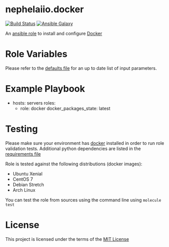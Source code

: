 # nephelaiio.docker

[![Build Status](https://travis-ci.org/nephelaiio/ansible-role-docker.svg?branch=master)](https://travis-ci.org/nephelaiio/ansible-role-docker)
[![Ansible Galaxy](http://img.shields.io/badge/ansible--galaxy-systemd--service-blue.svg)](https://galaxy.ansible.com/nephelaiio/docker/)

An [ansible role](https://galaxy.ansible.com/nephelaiio/docker) to install and configure [Docker](https://www.docker.com)

# Role Variables

Please refer to the [defaults file](/defaults/main.yml) for an up to date list of input parameters.

# Example Playbook

- hosts: servers
  roles:
     - role: docker
       docker_packages_state: latest

# Testing

Please make sure your environment has [docker](https://www.docker.com) installed in order to run role validation tests. Additional python dependencies are listed in the [requirements file](/requirements.txt)

Role is tested against the following distributions (docker images):
  * Ubuntu Xenial
  * CentOS 7
  * Debian Stretch
  * Arch Linux

You can test the role from sources using the command line using ` molecule test `

# License

This project is licensed under the terms of the [MIT License](/LICENSE)
